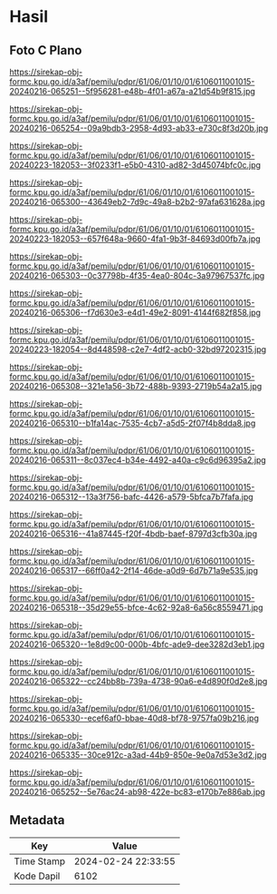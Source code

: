 # Hasil

## Foto C Plano

https://sirekap-obj-formc.kpu.go.id/a3af/pemilu/pdpr/61/06/01/10/01/6106011001015-20240216-065251--5f956281-e48b-4f01-a67a-a21d54b9f815.jpg

https://sirekap-obj-formc.kpu.go.id/a3af/pemilu/pdpr/61/06/01/10/01/6106011001015-20240216-065254--09a9bdb3-2958-4d93-ab33-e730c8f3d20b.jpg

https://sirekap-obj-formc.kpu.go.id/a3af/pemilu/pdpr/61/06/01/10/01/6106011001015-20240223-182053--3f0233f1-e5b0-4310-ad82-3d45074bfc0c.jpg

https://sirekap-obj-formc.kpu.go.id/a3af/pemilu/pdpr/61/06/01/10/01/6106011001015-20240216-065300--43649eb2-7d9c-49a8-b2b2-97afa631628a.jpg

https://sirekap-obj-formc.kpu.go.id/a3af/pemilu/pdpr/61/06/01/10/01/6106011001015-20240223-182053--657f648a-9660-4fa1-9b3f-84693d00fb7a.jpg

https://sirekap-obj-formc.kpu.go.id/a3af/pemilu/pdpr/61/06/01/10/01/6106011001015-20240216-065303--0c37798b-4f35-4ea0-804c-3a97967537fc.jpg

https://sirekap-obj-formc.kpu.go.id/a3af/pemilu/pdpr/61/06/01/10/01/6106011001015-20240216-065306--f7d630e3-e4d1-49e2-8091-4144f682f858.jpg

https://sirekap-obj-formc.kpu.go.id/a3af/pemilu/pdpr/61/06/01/10/01/6106011001015-20240223-182054--8d448598-c2e7-4df2-acb0-32bd97202315.jpg

https://sirekap-obj-formc.kpu.go.id/a3af/pemilu/pdpr/61/06/01/10/01/6106011001015-20240216-065308--321e1a56-3b72-488b-9393-2719b54a2a15.jpg

https://sirekap-obj-formc.kpu.go.id/a3af/pemilu/pdpr/61/06/01/10/01/6106011001015-20240216-065310--b1fa14ac-7535-4cb7-a5d5-2f07f4b8dda8.jpg

https://sirekap-obj-formc.kpu.go.id/a3af/pemilu/pdpr/61/06/01/10/01/6106011001015-20240216-065311--8c037ec4-b34e-4492-a40a-c9c6d96395a2.jpg

https://sirekap-obj-formc.kpu.go.id/a3af/pemilu/pdpr/61/06/01/10/01/6106011001015-20240216-065312--13a3f756-bafc-4426-a579-5bfca7b7fafa.jpg

https://sirekap-obj-formc.kpu.go.id/a3af/pemilu/pdpr/61/06/01/10/01/6106011001015-20240216-065316--41a87445-f20f-4bdb-baef-8797d3cfb30a.jpg

https://sirekap-obj-formc.kpu.go.id/a3af/pemilu/pdpr/61/06/01/10/01/6106011001015-20240216-065317--66ff0a42-2f14-46de-a0d9-6d7b71a9e535.jpg

https://sirekap-obj-formc.kpu.go.id/a3af/pemilu/pdpr/61/06/01/10/01/6106011001015-20240216-065318--35d29e55-bfce-4c62-92a8-6a56c8559471.jpg

https://sirekap-obj-formc.kpu.go.id/a3af/pemilu/pdpr/61/06/01/10/01/6106011001015-20240216-065320--1e8d9c00-000b-4bfc-ade9-dee3282d3eb1.jpg

https://sirekap-obj-formc.kpu.go.id/a3af/pemilu/pdpr/61/06/01/10/01/6106011001015-20240216-065322--cc24bb8b-739a-4738-90a6-e4d890f0d2e8.jpg

https://sirekap-obj-formc.kpu.go.id/a3af/pemilu/pdpr/61/06/01/10/01/6106011001015-20240216-065330--ecef6af0-bbae-40d8-bf78-9757fa09b216.jpg

https://sirekap-obj-formc.kpu.go.id/a3af/pemilu/pdpr/61/06/01/10/01/6106011001015-20240216-065335--30ce912c-a3ad-44b9-850e-9e0a7d53e3d2.jpg

https://sirekap-obj-formc.kpu.go.id/a3af/pemilu/pdpr/61/06/01/10/01/6106011001015-20240216-065252--5e76ac24-ab98-422e-bc83-e170b7e886ab.jpg


## Metadata

| Key        | Value               |
| ---------- | ------------------- |
| Time Stamp | 2024-02-24 22:33:55 |
| Kode Dapil | 6102                |



